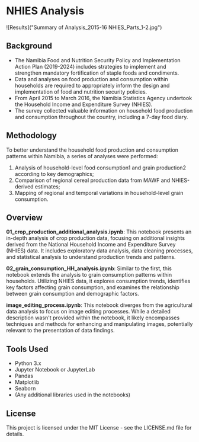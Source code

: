# NHIES Analysis

![Results]("Summary of Analysis_2015-16 NHIES_Parts_1-2.jpg")

## Background
- The Namibia Food and Nutrition Security Policy and Implementation Action Plan (2019-2024) includes strategies to implement and strengthen mandatory fortification of staple foods and condiments.
- Data and analyses on food production and consumption within households are required to appropriately inform the design and implementation of food and nutrition security policies.
- From April 2015 to March 2016, the Namibia Statistics Agency undertook the Household Income and Expenditure Survey (NHIES).
- The survey collected valuable information on household food production and consumption throughout the country, including a 7-day food diary.

## Methodology
To better understand the household food production and consumption patterns within Namibia, a series of analyses were performed:
1. Analysis of household-level food consumption1 and grain production2 according to key demographics;
2. Comparison of regional cereal production data from MAWF and NHIES-derived estimates;
3. Mapping of regional and temporal variations in household-level grain consumption.

## Overview

**01_crop_production_additional_analysis.ipynb**: This notebook presents an in-depth analysis of crop production data, focusing on additional insights derived from the National Household Income and Expenditure Survey (NHIES) data. It includes exploratory data analysis, data cleaning processes, and statistical analysis to understand production trends and patterns.

**02_grain_consumption_HH_analysis.ipynb**: Similar to the first, this notebook extends the analysis to grain consumption patterns within households. Utilizing NHIES data, it explores consumption trends, identifies key factors affecting grain consumption, and examines the relationship between grain consumption and demographic factors.

**image_editing_process.ipynb**: This notebook diverges from the agricultural data analysis to focus on image editing processes. While a detailed description wasn't provided within the notebook, it likely encompasses techniques and methods for enhancing and manipulating images, potentially relevant to the presentation of data findings.


## Tools Used

- Python 3.x
- Jupyter Notebook or JupyterLab
- Pandas
- Matplotlib
- Seaborn
- (Any additional libraries used in the notebooks)


## License

This project is licensed under the MIT License - see the LICENSE.md file for details.
